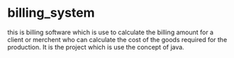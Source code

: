# billing_system
this is billing software which is use to calculate the billing amount for a client or merchent who can calculate the cost of the goods required for the production.
It is the project which is use the concept of java.

